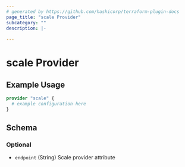 ```yaml
---
# generated by https://github.com/hashicorp/terraform-plugin-docs
page_title: "scale Provider"
subcategory: ""
description: |-
  
---
```


# scale Provider



## Example Usage

```terraform
provider "scale" {
  # example configuration here
}
```

<!-- schema generated by tfplugindocs -->
## Schema

### Optional

- `endpoint` (String) Scale provider attribute
